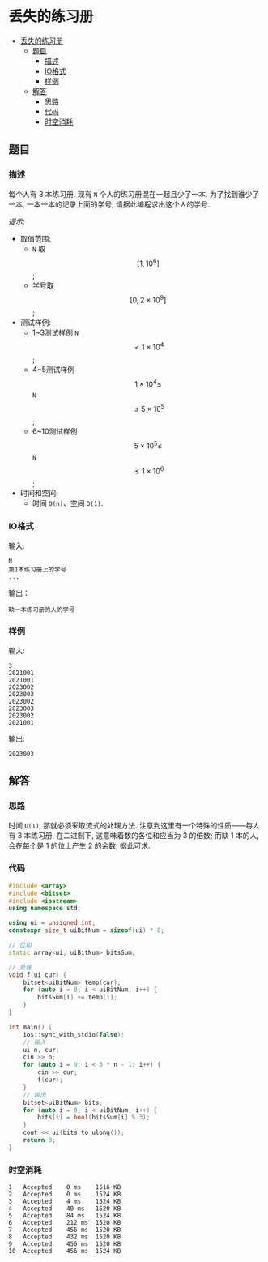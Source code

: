 # 丢失的练习册

- [丢失的练习册](#丢失的练习册)
  - [题目](#题目)
    - [描述](#描述)
    - [IO格式](#io格式)
    - [样例](#样例)
  - [解答](#解答)
    - [思路](#思路)
    - [代码](#代码)
    - [时空消耗](#时空消耗)

## 题目

### 描述

每个人有 3 本练习册. 现有 `N` 个人的练习册混在一起且少了一本. 为了找到谁少了一本, 一本一本的记录上面的学号, 请据此编程求出这个人的学号.

_提示:_
- 取值范围:
  - `N` 取 $$\left[1, 10^6\right]$$;
  - 学号取 $$\left[0, 2 \times 10^9\right]$$;
- 测试样例:
  - 1~3测试样例 `N` $$<1 \times 10^4$$;
  - 4~5测试样例 $$1 \times 10^4 \leq$$ `N` $$\leq 5 \times 10^5$$;
  - 6~10测试样例 $$5 \times 10^5 \leq$$ `N` $$\leq 1 \times 10^6$$;
- 时间和空间:
  - 时间 `O(n)`、空间 `O(1)`.

### IO格式

输入:

```
N
第1本练习册上的学号
...
```

输出：

```
缺一本练习册的人的学号
```

### 样例

输入:

```
3
2021001
2021001
2023002
2023003
2023002
2023003
2023002
2021001
```

输出:

```
2023003
```

## 解答

### 思路

时间 `O(1)`, 那就必须采取流式的处理方法. 注意到这里有一个特殊的性质——每人有 3 本练习册, 在二进制下, 这意味着数的各位和应当为 3 的倍数; 而缺 1 本的人, 会在每个是 1 的位上产生 2 的余数, 据此可求.

### 代码

```C++
#include <array>
#include <bitset>
#include <iostream>
using namespace std;

using ui = unsigned int;
constexpr size_t uiBitNum = sizeof(ui) * 8;

// 位和
static array<ui, uiBitNum> bitsSum;

// 处理
void f(ui cur) {
    bitset<uiBitNum> temp(cur);
    for (auto i = 0; i < uiBitNum; i++) {
        bitsSum[i] += temp[i];
    }
}

int main() {
    ios::sync_with_stdio(false);
    // 输入
    ui n, cur;
    cin >> n;
    for (auto i = 0; i < 3 * n - 1; i++) {
        cin >> cur;
        f(cur);
    }
    // 输出
    bitset<uiBitNum> bits;
    for (auto i = 0; i < uiBitNum; i++) {
        bits[i] = bool(bitsSum[i] % 3);
    }
    cout << ui(bits.to_ulong());
    return 0;
}
```

### 时空消耗

```
1	Accepted	0 ms	1516 KB
2	Accepted	0 ms	1524 KB
3	Accepted	4 ms	1524 KB
4	Accepted	40 ms	1520 KB
5	Accepted	84 ms	1524 KB
6	Accepted	212 ms	1520 KB
7	Accepted	456 ms	1520 KB
8	Accepted	432 ms	1520 KB
9	Accepted	456 ms	1520 KB
10	Accepted	456 ms	1524 KB
```